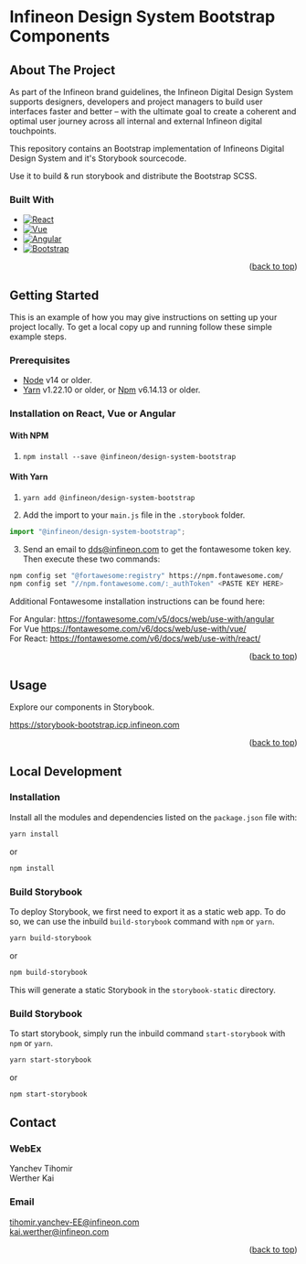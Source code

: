 # Infineon Design System Bootstrap Components
<!-- ABOUT THE PROJECT -->
## About The Project

As part of the Infineon brand guidelines, the Infineon Digital Design System supports designers, developers and project managers to build user interfaces faster and better – with the ultimate goal to create a coherent and optimal user journey across all internal and external Infineon digital touchpoints.

This repository contains an Bootstrap implementation of Infineons Digital Design System and it's Storybook sourcecode.

Use it to build & run storybook and distribute the Bootstrap SCSS.

### Built With

* [![React][React.js]][React-url]
* [![Vue][Vue.js]][Vue-url]
* [![Angular][Angular.io]][Angular-url]
* [![Bootstrap][Bootstrap.com]][Bootstrap-url]

<p align="right">(<a href="#readme-top">back to top</a>)</p>


<!-- GETTING STARTED -->
## Getting Started

This is an example of how you may give instructions on setting up your project locally.
To get a local copy up and running follow these simple example steps.

### Prerequisites

- [Node](https://nodejs.org/en/) v14 or older.
- [Yarn](https://classic.yarnpkg.com/en/) v1.22.10 or older, or [Npm](https://www.npmjs.com/) v6.14.13 or older.

### Installation on React, Vue or Angular

#### With NPM

1. ```npm install --save @infineon/design-system-bootstrap```

#### With Yarn

1. ```yarn add @infineon/design-system-bootstrap```

2. Add the import to your ```main.js``` file in the ```.storybook``` folder.

```js
import "@infineon/design-system-bootstrap";
```

3. Send an email to dds@infineon.com to get the fontawesome token key. Then execute these two commands:
```bash
npm config set "@fortawesome:registry" https://npm.fontawesome.com/
npm config set "//npm.fontawesome.com/:_authToken" <PASTE KEY HERE>
```
Additional Fontawesome installation instructions can be found here: 

For Angular: https://fontawesome.com/v5/docs/web/use-with/angular <br />
For Vue https://fontawesome.com/v6/docs/web/use-with/vue/ <br />
For React: https://fontawesome.com/v6/docs/web/use-with/react/

<p align="right">(<a href="#readme-top">back to top</a>)</p>


<!-- USAGE EXAMPLES -->
## Usage

Explore our components in Storybook.

https://storybook-bootstrap.icp.infineon.com

<p align="right">(<a href="#readme-top">back to top</a>)</p>

## Local Development

### Installation

Install all the modules and dependencies listed on the ```package.json``` file with:

```bash
yarn install
```

or
```bash
npm install
```

### Build Storybook

To deploy Storybook, we first need to export it as a static web app.
To do so, we can use the inbuild ```build-storybook``` command with ```npm``` or ```yarn```.

```bash
yarn build-storybook
```

or

```bash
npm build-storybook
```

This will generate a static Storybook in the ```storybook-static``` directory.

### Build Storybook

To start storybook, simply run the inbuild command ```start-storybook``` with ```npm``` or ```yarn```.

```bash
yarn start-storybook
```

or

```bash
npm start-storybook
```


<!-- CONTACT -->
## Contact

### WebEx
Yanchev Tihomir <br />
Werther Kai

### Email
tihomir.yanchev-EE@infineon.com <br />
kai.werther@infineon.com

<p align="right">(<a href="#readme-top">back to top</a>)</p>



<!-- MARKDOWN LINKS & IMAGES -->
<!-- https://www.markdownguide.org/basic-syntax/#reference-style-links -->
[contributors-shield]: https://img.shields.io/github/contributors/othneildrew/Best-README-Template.svg?style=for-the-badge
[contributors-url]: https://github.com/othneildrew/Best-README-Template/graphs/contributors
[forks-shield]: https://img.shields.io/github/forks/othneildrew/Best-README-Template.svg?style=for-the-badge
[forks-url]: https://github.com/othneildrew/Best-README-Template/network/members
[stars-shield]: https://img.shields.io/github/stars/othneildrew/Best-README-Template.svg?style=for-the-badge
[stars-url]: https://github.com/othneildrew/Best-README-Template/stargazers
[issues-shield]: https://img.shields.io/github/issues/othneildrew/Best-README-Template.svg?style=for-the-badge
[issues-url]: https://github.com/othneildrew/Best-README-Template/issues
[license-shield]: https://img.shields.io/github/license/othneildrew/Best-README-Template.svg?style=for-the-badge
[license-url]: https://github.com/othneildrew/Best-README-Template/blob/master/LICENSE.txt
[linkedin-shield]: https://img.shields.io/badge/-LinkedIn-black.svg?style=for-the-badge&logo=linkedin&colorB=555
[linkedin-url]: https://linkedin.com/in/othneildrew
[product-screenshot]: images/screenshot.png
[Next.js]: https://img.shields.io/badge/next.js-000000?style=for-the-badge&logo=nextdotjs&logoColor=white
[Next-url]: https://nextjs.org/
[React.js]: https://img.shields.io/badge/React-20232A?style=for-the-badge&logo=react&logoColor=61DAFB
[React-url]: https://reactjs.org/
[Vue.js]: https://img.shields.io/badge/Vue.js-35495E?style=for-the-badge&logo=vuedotjs&logoColor=4FC08D
[Vue-url]: https://vuejs.org/
[Angular.io]: https://img.shields.io/badge/Angular-DD0031?style=for-the-badge&logo=angular&logoColor=white
[Angular-url]: https://angular.io/
[Svelte.dev]: https://img.shields.io/badge/Svelte-4A4A55?style=for-the-badge&logo=svelte&logoColor=FF3E00
[Svelte-url]: https://svelte.dev/
[Laravel.com]: https://img.shields.io/badge/Laravel-FF2D20?style=for-the-badge&logo=laravel&logoColor=white
[Laravel-url]: https://laravel.com
[Bootstrap.com]: https://img.shields.io/badge/Bootstrap-563D7C?style=for-the-badge&logo=bootstrap&logoColor=white
[Bootstrap-url]: https://getbootstrap.com
[JQuery.com]: https://img.shields.io/badge/jQuery-0769AD?style=for-the-badge&logo=jquery&logoColor=white
[JQuery-url]: https://jquery.com 
